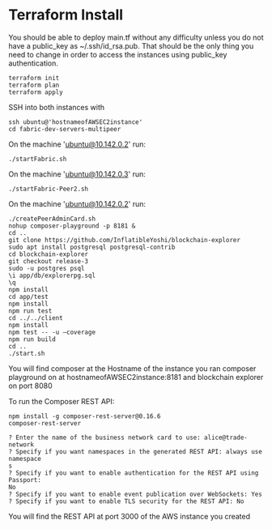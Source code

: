 # Terraform Install

You should be able to deploy main.tf without any difficulty unless you do not have a public_key as ~/.ssh/id_rsa.pub. That should be the only thing you need to change in order to access the instances using public_key authentication.

```
terraform init
terraform plan
terraform apply
```

SSH into both instances with
```
ssh ubuntu@'hostnameofAWSEC2instance'
cd fabric-dev-servers-multipeer
```

On the machine 'ubuntu@10.142.0.2' run:
```
./startFabric.sh
```

On the machine 'ubuntu@10.142.0.3' run:
```
./startFabric-Peer2.sh
```

On the machine 'ubuntu@10.142.0.2' run:
```
./createPeerAdminCard.sh
nohup composer-playground -p 8181 &
cd ..
git clone https://github.com/InflatibleYoshi/blockchain-explorer
sudo apt install postgresql postgresql-contrib
cd blockchain-explorer
git checkout release-3
sudo -u postgres psql
\i app/db/explorerpg.sql
\q
npm install
cd app/test
npm install
npm run test
cd ../../client
npm install
npm test -- -u –coverage
npm run build
cd ..
./start.sh
```


You will find composer at the Hostname of the instance you ran composer playground on at hostnameofAWSEC2instance:8181 and blockchain explorer on port 8080

To run the Composer REST API:
```
npm install -g composer-rest-server@0.16.6
composer-rest-server

? Enter the name of the business network card to use: alice@trade-network
? Specify if you want namespaces in the generated REST API: always use namespace
s
? Specify if you want to enable authentication for the REST API using Passport: 
No
? Specify if you want to enable event publication over WebSockets: Yes
? Specify if you want to enable TLS security for the REST API: No

```
You will find the REST API at port 3000 of the AWS instance you created

